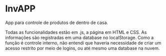 # InvAPP
App para controle de produtos de dentro de casa.

Todas as funcionalidades estão em .js, a página em HTML e CSS.
As informações são registradas em uma database no localStorage. Como a função é controle interno, não entendi que haveria necessidade de criar um acesso restrito por meio de logins, ou até mesmo uma database na nuvem.
